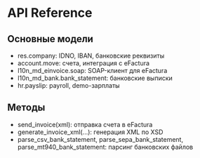 # API Reference

## Основные модели
- res.company: IDNO, IBAN, банковские реквизиты
- account.move: счета, интеграция с eFactura
- l10n_md_einvoice.soap: SOAP-клиент для eFactura
- l10n_md_bank.bank_statement: банковские выписки
- hr.payslip: payroll, demo-зарплаты

## Методы
- send_invoice(xml): отправка счета в eFactura
- generate_invoice_xml(...): генерация XML по XSD
- parse_csv_bank_statement, parse_sepa_bank_statement, parse_mt940_bank_statement: парсинг банковских файлов
